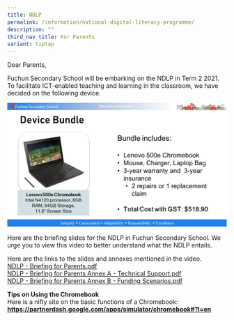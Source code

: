 ```yaml
---
title: NDLP
permalink: /information/national-digital-literacy-programme/
description: ""
third_nav_title: For Parents
variant: tiptap
---
```

<p>Dear Parents,</p>
<p>Fuchun Secondary School will be embarking on the NDLP in Term 2 2021. To facilitate ICT-enabled teaching and learning in the classroom, we have decided on the following device.</p>
<img src="/images/ndlp.jpg">
<p>Here are the briefing slides for the NDLP in Fuchun Secondary School. We urge you to view this video to better understand what the NDLP entails.</p>
<p>Here are the links to the slides and annexes mentioned in the video.<br><a href="/files/NDLP%20-%20Briefing%20for%20Parents.pdf">NDLP - Briefing for Parents.pdf</a><br><a href="/files/NDLP%20-%20Briefing%20for%20Parents%20Annex%20A%20-%20Technical%20Support.pdf">NDLP - Briefing for Parents Annex A - Technical Support.pdf</a><br><a href="/files/NDLP%20-%20Briefing%20for%20Parents%20Annex%20B%20-%20Funding%20Scenarios.pdf">NDLP - Briefing for Parents Annex B - Funding Scenarios.pdf</a></p>
<p><strong>Tips on Using the Chromebook<br></strong>Here is a nifty site on the basic functions of a Chromebook:<br><a href="https://partnerdash.google.com/apps/simulator/chromebook#?l=en" target=""><strong>https://partnerdash.google.com/apps/simulator/chromebook#?l=en</strong></a></p>